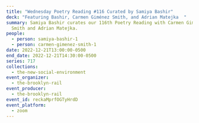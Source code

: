 ```yaml
---
title: "Wednesday Poetry Reading #116 Curated by Samiya Bashir"
deck: "Featuring Bashir, Carmen Giménez Smith, and Adrian Matejka  "
summary: Samiya Bashir curates our 116th Poetry Reading with Carmen Giménez
  Smith and Adrian Matejka.
people:
  - person: samiya-bashir-1
  - person: carmen-gimenez-smith-1
date: 2022-12-21T13:00:00-0500
end_date: 2022-12-21T14:30:00-0500
series: 717
collections:
  - the-new-social-environment
event_organizer:
  - the-brooklyn-rail
event_producer:
  - the-brooklyn-rail
event_id: reckaMprfOGTyHrdD
event_platform:
  - zoom
---
```

